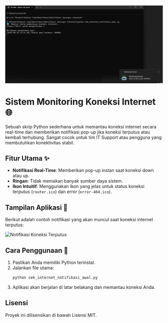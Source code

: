 ![URL tangkapan layar](https://github.com/zazisaputra/sistem_monitoring_koneksi_internet/blob/main/img/Gambar%201.png)
# Sistem Monitoring Koneksi Internet 🌐

Sebuah skrip Python sederhana untuk memantau koneksi internet secara real-time dan memberikan notifikasi pop-up jika koneksi terputus atau kembali terhubung. Sangat cocok untuk tim IT Support atau pengguna yang membutuhkan konektivitas stabil.

## Fitur Utama ✨
* **Notifikasi Real-Time**: Memberikan pop-up instan saat koneksi down atau up.
* **Ringan**: Tidak memakan banyak sumber daya sistem.
* **Ikon Intuitif**: Menggunakan ikon yang jelas untuk status koneksi terputus (`router.ico`) dan error (`error-404.ico`).

## Tampilan Aplikasi 📸

Berikut adalah contoh notifikasi yang akan muncul saat koneksi internet terputus:

![Notifikasi Koneksi Terputus](https://github.com/zaziasaputra/sistem_monitoring_koneksi_internet/blob/main/img/[nama_gambar_anda.png](https://github.com/zazisaputra/sistem_monitoring_koneksi_internet/blob/main/img/Gambar%201.png)?raw=true)

## Cara Penggunaan 🚀
1.  Pastikan Anda memiliki Python terinstal.
2.  Jalankan file utama:
    ```bash
    python cek_internet_notifikasi_awal.py
    ```
3.  Aplikasi akan berjalan di latar belakang dan memantau koneksi Anda.

## Lisensi
Proyek ini dilisensikan di bawah Lisensi MIT.
